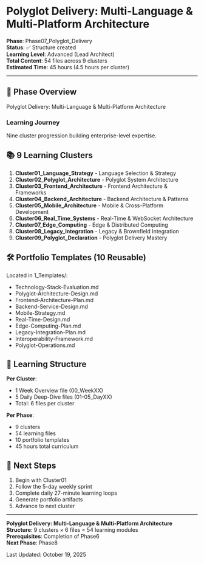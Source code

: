 # Polyglot Delivery: Multi-Language & Multi-Platform Architecture

**Phase**: Phase07_Polyglot_Delivery  
**Status**: ✅ Structure created  
**Learning Level**: Advanced (Lead Architect)  
**Total Content**: 54 files across 9 clusters  
**Estimated Time**: 45 hours (4.5 hours per cluster)

---

## 🎯 Phase Overview

Polyglot Delivery: Multi-Language & Multi-Platform Architecture

### Learning Journey

Nine cluster progression building enterprise-level expertise.

## 📚 9 Learning Clusters

1. **Cluster01_Language_Strategy** - Language Selection & Strategy
2. **Cluster02_Polyglot_Architecture** - Polyglot System Architecture
3. **Cluster03_Frontend_Architecture** - Frontend Architecture & Frameworks
4. **Cluster04_Backend_Architecture** - Backend Architecture & Patterns
5. **Cluster05_Mobile_Architecture** - Mobile & Cross-Platform Development
6. **Cluster06_Real_Time_Systems** - Real-Time & WebSocket Architecture
7. **Cluster07_Edge_Computing** - Edge & Distributed Computing
8. **Cluster08_Legacy_Integration** - Legacy & Brownfield Integration
9. **Cluster09_Polyglot_Declaration** - Polyglot Delivery Mastery


## 🛠️ Portfolio Templates (10 Reusable)

Located in  1_Templates/:

- Technology-Stack-Evaluation.md
- Polyglot-Architecture-Design.md
- Frontend-Architecture-Plan.md
- Backend-Service-Design.md
- Mobile-Strategy.md
- Real-Time-Design.md
- Edge-Computing-Plan.md
- Legacy-Integration-Plan.md
- Interoperability-Framework.md
- Polyglot-Operations.md


## 📖 Learning Structure

**Per Cluster**:
- 1 Week Overview file (00_WeekXX)
- 5 Daily Deep-Dive files (01-05_DayXX)
- Total: 6 files per cluster

**Per Phase**:
- 9 clusters
- 54 learning files
- 10 portfolio templates
- 45 hours total curriculum

## 🚀 Next Steps

1. Begin with Cluster01
2. Follow the 5-day weekly sprint
3. Complete daily 27-minute learning loops
4. Generate portfolio artifacts
5. Advance to next cluster

---

**Polyglot Delivery: Multi-Language & Multi-Platform Architecture**  
**Structure**: 9 clusters × 6 files = 54 learning modules  
**Prerequisites**: Completion of Phase6  
**Next Phase**: Phase8

Last Updated: October 19, 2025

